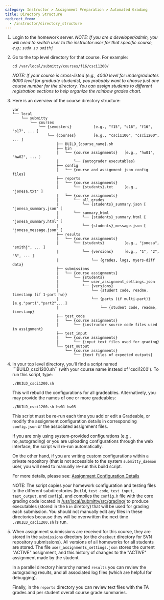 ```yaml
---
category: Instructor > Assignment Preparation > Automated Grading
title: Directory Structure
redirect_from:
  - /instructor/directory_structure
---
```


1. Login to the homework server.  _NOTE: If you are a developer/admin,
   you will need to switch user to the instructor user for that
   specific course, e.g.: `sudo su smithj`_


2. Go to the top level directory for that course.  For example:

   ``` 
   cd /var/local/submitty/courses/f16/csci1200/ 
   ```

   _NOTE: If your course is cross-listed (e.g., 4000 level for
   undergraduates 6000 level for graduate students), you probably want
   to choose just one course number for the directory.  You can assign
   students to different registration sections to help organize the
   rainbow grades chart._


3.  Here is an overview of the course directory structure:

  
     ```
     var
     └── local
         └── submitty
             └── courses
                 └── {semesters}          [e.g., "f15", "s16", "f16", "s17", ... ]
                     └── {courses}        [e.g., "csci1100", "csci1200", ... ]
                         ├── BUILD_{course_name}.sh
                         ├── bin
                         |   └── {course assignments}   [e.g., "hw01", "hw02", ... ]
                         |       └── {autograder executables}
                         ├── config
                         |   └── {course and assignment json config files}
                         ├── reports
                         |   └── {course assignments}
                         |       └── {students}.txt     [e.g., "jonesa.txt" ]
                         |   └── {course assignments}
                         |       └── all_grades  
                         |           └── {students}_summary.json [ "jonesa_summary.json" ]
                         |       └── summary_html
                         |           └── {students}_summary.html [ "jonesa_summary.html" ]
                         |           └── {students}_message.json [ "jonesa_message.json" ]
                         ├── results
                         |   └── {course assignments}
                         |       └── {students}         [e.g., "jonesa", "smithj", ... ]
                         |           └── {versions}     [e.g., "1", "2", "3", ... ]
                         |               └── {grades, logs, myers-diff data}
                         ├── submissions
                         |   └── {course assignments}
                         |       └── {students}
                         |           └── user_assignment_settings.json
                         |           └── {versions}
                         |               └── {student code, readme, timestamp (if 1-part hw)}
                         |               └── {parts (if multi-part)}[e.g."part1","part2",...]
                         |                   └── {student code, readme, timestamp}
                         ├── test_code
                         |   └── {course assignments}
                         |       └── {instructor source code files used in assignment}
                         ├── test_input
                         |   └── {course assignments}
                         |       └── {input text files used for grading}
                         └── test_output
                             └── {course assignments}
                                 └── {text files of expected outputs}
     ```
   

4. In your top level directory, you'll find a script named
   ```BUILD_csci1200.sh`` (with your course name instead of
   'csci1200').  To run this script, type:

   ```
   ./BUILD_csci1200.sh 
   ```

   This will rebuild the configurations for all gradeables.
   Alternatively, you may provide the names of one or more gradeables:

   ```
   ./BUILD_csci1200.sh hw01 hw05
   ```

   This script must be re-run each time you add or edit a
   Gradeable, or modify the assignment configuration details in
   corresponding ``config.json`` or the associated assignment files.

   If you are only using system-provided configurations (e.g.,
   no_autograding) or you are uploading configurations through the web
   interface, the script will re-run automatically.

   On the other hand, if you are writing custom configurations within
   a private repository (that is not accessible to the system
   ```submitty_daemon``` user, you will need to manually re-run this build
   script.

   For more details, please see: 
   [Assignment Configuration Details](assignment_configuration)

   NOTE: The script copies your homework configuration and testing
   files to the different subdirectories (```build```,
   ```test_code```, ```test_input```, ```test_output```, and
   ```config```), and compiles the ```config.h``` file with the core
   grading code located in
   [/usr/local/submitty/src/grading/](https://github.com/Submitty/Submitty/tree/master/grading)
   to produce executables (stored in the ```bin``` diretory) that will
   be used for grading each submission.  You should not manually edit
   any files in these directories because they will be overwritten the
   next time ```./BUILD_csci1200.sh``` is run.

5. When assignment submissions are received for this course, they are
   stored in the ``submissions`` directory (or the ``checkout``
   directory for SVN repository submissions).  All versions of all
   homeworks for all students are stored.  The file
   ``user_assignments_settings.json`` stores the current "ACTIVE"
   assignment, and this history of changes to the "ACTIVE" assignment
   made by the student.

   In a parallel directory hierarchy named ``results`` you can review
   the autograding results, and all associated log files (which are
   helpful for debugging).

   Finally, in the ``reports`` directory you can review text files with
   the TA grades and per student overall course grade summaries.